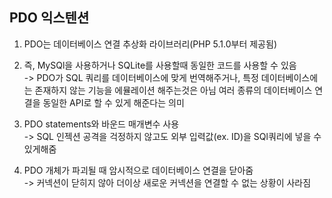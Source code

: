 ## PDO 익스텐션

1. PDO는 데이터베이스 연결 추상화 라이브러리(PHP 5.1.0부터 제공됨)

2. 즉, MySQl을 사용하거나 SQLite를 사용할때 동일한 코드를 사용할 수 있음<br>
 -> PDO가 SQL 쿼리를 데이터베이스에 맞게 번역해주거나, 특정 데이터베이스에는 존재하지 않는 기능을 에뮬레이션 해주는것은 아님 여러 종류의 데이터베이스 연결을 동일한 API로 할 수 있게 해준다는 의미

3. PDO statements와 바운드 매개변수 사용 <br>
 -> SQL 인젝션 공격을 걱정하지 않고도 외부 입력값(ex. ID)을 SQl쿼리에 넣을 수 있게해줌

4. PDO 개체가 파괴될 때 암시적으로 데이터베이스 연결을 닫아줌<br>
 -> 커넥션이 닫히지 않아 더이상 새로운 커넥션을 연결할 수 없는 상황이 사라짐